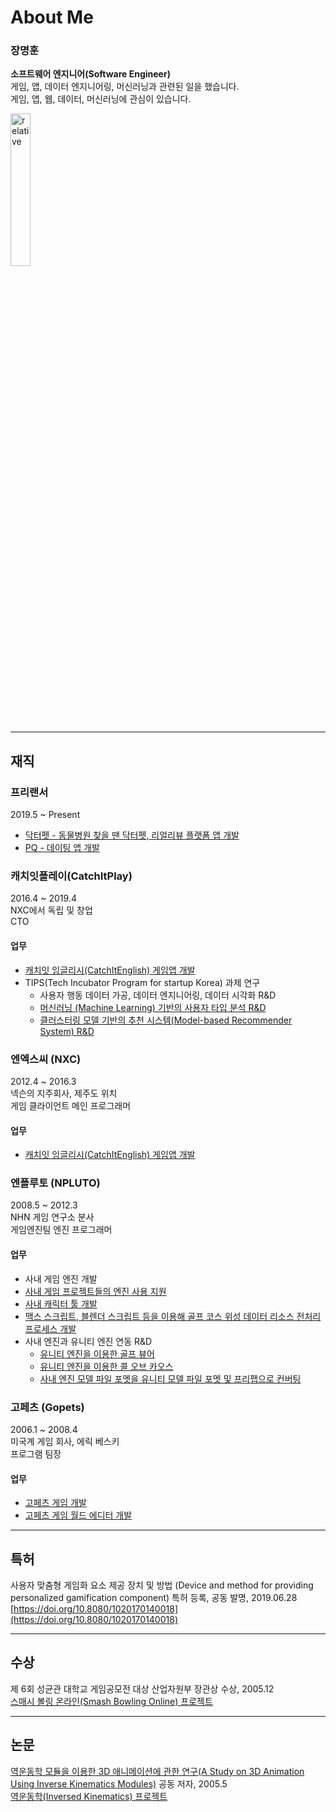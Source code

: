
# About Me

### 장명훈  
**소프트웨어 엔지니어(Software Engineer)**  
게임, 앱, 데이터 엔지니어링, 머신러닝과 관련된 일을 했습니다.   
게임, 앱, 웹, 데이터, 머신러닝에 관심이 있습니다.  

<img src='{{ "/assets/images/profile.png" | relative_url }}' alt='relative' width="25%">

---

## 재직

### 프리랜서
2019.5 ~ Present  
* [닥터펫 - 동물병원 찾을 땐 닥터펫, 리얼리뷰 플랫폼 앱 개발](/projects/app/drpet.html)  
* [PQ - 데이팅 앱 개발](/projects/app/pq.html)  

### 캐치잇플레이(CatchItPlay)
2016.4 ~  2019.4  
NXC에서 독립 및 창업  
CTO  

#### 업무
* [캐치잇 잉글리시(CatchItEnglish) 게임앱 개발](/projects/game/cie.html)   
* TIPS(Tech Incubator Program for startup Korea) 과제 연구  
  * 사용자 행동 데이터 가공, 데이터 엔지니어링, 데이터 시각화 R&D  
  * [머신러닝 (Machine Learning) 기반의 사용자 타입 분석 R&D](/projects/ml/cie-user-type.html)   
  * [클러스터링 모델 기반의 추천 시스템(Model-based Recommender System) R&D](/projects/ml/cie-recommender.html)   

### 엔엑스씨 (NXC)
2012.4 ~ 2016.3  
넥슨의 지주회사, 제주도 위치  
게임 클라이언트 메인 프로그래머  

#### 업무
* [캐치잇 잉글리시(CatchItEnglish) 게임앱 개발](/projects/game/cie.html)  

### 엔플루토 (NPLUTO)
2008.5 ~ 2012.3  
NHN 게임 연구소 분사  
게임엔진팀 엔진 프로그래머  

#### 업무
* 사내 게임 엔진 개발  
* [사내 게임 프로젝트들의 엔진 사용 지원](/projects/game/engine.html)  
* [사내 캐릭터 툴 개발](/projects/game/character_tool.html)   
* [맥스 스크립트, 블렌더 스크립트 등을 이용해 골프 코스 위성 데이터 리소스 전처리 프로세스 개발](/projects/game/max_heightmap.html)  
* 사내 엔진과 유니티 엔진 연동 R&D
    * [유니티 엔진을 이용한 골프 뷰어](/projects/game/unity_golf.html)
    * [유니티 엔진을 이용한 콜 오브 카오스](/projects/game/unity_cc.html)
    * [사내 엔진 모델 파일 포멧을 유니티 모델 파일 포멧 및 프리팹으로 컨버팅](/projects/game/unity_gsg.html)

### 고페츠 (Gopets)
2006.1 ~ 2008.4  
미국계 게임 회사, 에릭 베스키  
프로그램 팀장  

#### 업무 
* [고페츠 게임 개발](/projects/game/gopets.html)
* [고페츠 게임 월드 에디터 개발](/projects/game/gopets_world_editor.html)

---

## 특허
사용자 맞춤형 게임화 요소 제공 장치 및 방법 (Device and method for providing personalized gamification component) 특허 등록, 공동 발명, 2019.06.28    
[https://doi.org/10.8080/1020170140018](https://doi.org/10.8080/1020170140018)  

---

## 수상
제 6회 성균관 대학교 게임공모전 대상 산업자원부 장관상 수상, 2005.12  
[스매시 볼링 온라인(Smash Bowling Online) 프로젝트](/projects/game/smash_bowling.html)  

---

## 논문
[역운동학 모듈을 이용한 3D 애니메이션에 관한 연구(A Study on 3D Animation Using Inverse Kinematics Modules)](http://www.dbpia.co.kr/Journal/ArticleDetail/NODE01616414) 공동 저자, 2005.5  
[역운동학(Inversed Kinematics) 프로젝트](/projects/game/ik.html)  

